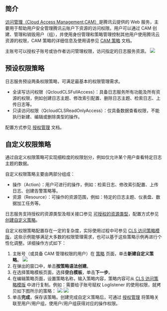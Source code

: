 ## 简介

[访问管理（Cloud Access Management,CAM）](https://cloud.tencent.com/document/product/598)是腾讯云提供的 Web 服务，主要用于帮助用户安全管理腾讯云账户下资源的访问权限。用户可以通过 CAM 创建、管理和销毁用户（组），并使用身份管理和策略管理控制其他用户使用腾讯云资源的权限，CAM 策略的详细信息及使用请参见 [CAM 策略](https://cloud.tencent.com/document/product/598/10601)  文档。

主账号可以授权子账号或协作者访问管理权限，访问指定的日志服务资源。
![](https://qcloudimg.tencent-cloud.cn/raw/0263a15f4d92eba1cfca76421416b0dc.png)

## 预设权限策略

日志服务预设两条权限策略，可满足最基本的权限管理需求。
- 全读写访问权限（QcloudCLSFullAccess）：具备日志服务所有功能及所有资源的权限，例如创建日志主题、修改索引配置、删除日志主题、检索日志、上传日志等。
- 只读访问权限（QcloudCLSReadOnlyAccess）：仅具备数据查看权限，不能执行新建、编辑或删除类型的操作。

配置方式参见 [授权管理](https://cloud.tencent.com/document/product/598/10602) 文档。

## 自定义权限策略

通过自定义权限策略可实现细粒度的权限划分，例如仅允许某个用户查看特定日志主题的数据。

自定义权限策略主要由两部分组成：
- 操作（Action）：用户可进行的操作，例如：检索日志、修改索引配置、上传日志、创建告警策略等。
- 资源（Resource）：可操作的资源范围，例如：特定的日志主题、仪表盘、数据加工任务等。

日志服务支持授权的资源类型及相关接口参见 [可授权的资源类型](https://cloud.tencent.com/document/product/614/70091)，配置方式参见 [创建自定义策略](https://cloud.tencent.com/document/product/598/37739)。

自定义权限策略配置存在一定的复杂度，实际使用过程中可参见 [CLS 访问策略模版](https://cloud.tencent.com/document/product/614/68374)，这些示例能够满足大多数的权限管理需求，也可以基于这些策略示例再进行个性化调整。详细操作方式如下：
1. 主账号（或具备 CAM 管理权限的用户）在 [策略](https://console.cloud.tencent.com/cam/policy) 页面，单击**新建自定义策略**。
![](https://qcloudimg.tencent-cloud.cn/raw/5c831d7359a8b15a16123b7bdad1a426.png)
2. 在弹出的窗口中，单击**按策略语法创建**。
3. 在选择策略模板页面，选择**空白模板**，单击**下一步**。
4. 在编辑策略页面，设置策略名称，输入策略内容，策略内容可从 [CLS 访问策略模版](https://cloud.tencent.com/document/product/614/68374) 中进行复制。例如：需要给子账号赋权 Loglistener 的使用权限，就拷贝如下图所示的策略：
![](https://qcloudimg.tencent-cloud.cn/raw/772f8319c0c86b08765337097cc65d18.png)
![](https://qcloudimg.tencent-cloud.cn/raw/8b3c4e727b5308cb28c7ae860d103a03.png)
5. 单击**完成**，保存该策略。创建完成自定义策略后，可通过 [授权管理](https://cloud.tencent.com/document/product/598/10602) 将策略关联至用户/用户组，使用户/用户组获得对应的操作权限。
